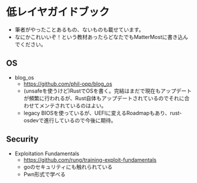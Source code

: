 # 低レイヤガイドブック
- 筆者がやったことあるもの、ないものも載せています。
- なにかこれいいぞ！という教材あったらどなたでもMatterMostに書き込んでください。

## OS
- blog_os
  - https://github.com/phil-opp/blog_os
  - (unsafeを使うけど)RustでOSを書く。完結はまだで現在もアップデートが頻繁に行われるが、Rust自体もアップデートされているのでそれに合わせてメンテされているのはよい。
  - legacy BIOSを使っているが、UEFIに変えるRoadmapもあり、rust-osdevで進行しているので今後に期待。

## Security
- Exploitation Fundamentals
  - https://github.com/rung/training-exploit-fundamentals
  - goのセキュリティにも触れられている
  - Pwn形式で学べる
